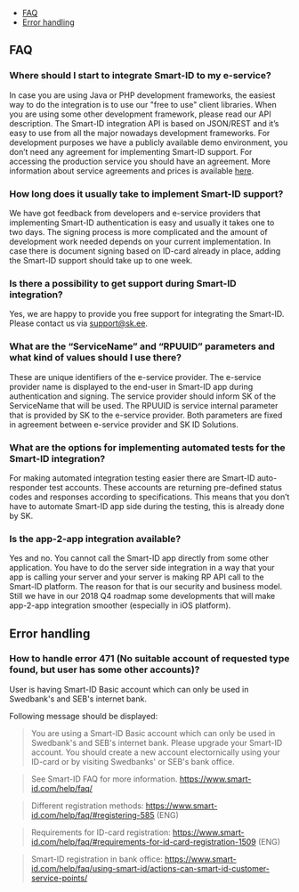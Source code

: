 
* [FAQ](#FAQ)
* [Error handling](#error-handling)

## FAQ
### Where should I start to integrate Smart-ID to my e-service?
In case you are using Java or PHP development frameworks, the easiest way to do the integration is to use our "free to use" client libraries. When you are using some other development framework, please read our API description. The Smart-ID integration API is based on JSON/REST and it’s easy to use from all the major nowadays development frameworks. For development purposes we have a publicly available demo environment, you don’t need any agreement for implementing Smart-ID support. For accessing the production service you should have an agreement. More information about service agreements and prices is available [here](https://www.smart-id.com/e-service-providers/).

### How long does it usually take to implement Smart-ID support?
We have got feedback from developers and e-service providers that implementing Smart-ID authentication is easy and usually it takes one to two days. The signing process is more complicated and the amount of development work needed depends on your current implementation. In case there is document signing based on ID-card already in place, adding the Smart-ID support should take up to one week.

### Is there a possibility to get support during Smart-ID integration?
Yes, we are happy to provide you free support for integrating the Smart-ID. Please contact us via support@sk.ee.

### What are the “ServiceName” and “RPUUID” parameters and what kind of values should I use there?
These are unique identifiers of the e-service provider. The e-service provider name is displayed to the end-user in Smart-ID app during authentication and signing. The service provider should inform SK of the ServiceName that will be used. The RPUUID is service internal parameter that is provided by SK to the e-service provider. Both parameters are fixed in agreement between e-service provider and SK ID Solutions.
 
### What are the options for implementing automated tests for the Smart-ID integration?
For making automated integration testing easier there are Smart-ID auto-responder test accounts. These accounts are returning pre-defined status codes and responses according to specifications. This means that you don’t have to automate Smart-ID app side during the testing, this is already done by SK.

### Is the app-2-app integration available?
Yes and no. You cannot call the Smart-ID app directly from some other application. You have to do the server side integration in a way that your app is calling your server and your server is making RP API call to the Smart-ID platform. The reason for that is our security and business model.
Still we have in our 2018 Q4 roadmap some developments that will make app-2-app integration smoother (especially in iOS platform).

## Error handling
### How to handle error 471 (No suitable account of requested type found, but user has some other accounts)?
User is having Smart-ID Basic account which can only be used in Swedbank's and SEB's internet bank.

Following message should be displayed:

> You are using a Smart-ID Basic account which can only be used in Swedbank's and SEB's internet bank.
> Please upgrade your Smart-ID account. You should create a new account electornically using your ID-card or by visiting Swedbanks' or SEB's bank office. 

> See Smart-ID FAQ for more information. 
> https://www.smart-id.com/help/faq/ 

> Different registration methods: 
> https://www.smart-id.com/help/faq/#registering-585 (ENG) 

> Requirements for ID-card registration: 
> https://www.smart-id.com/help/faq/#requirements-for-id-card-registration-1509 (ENG) 

> Smart-ID registration in bank office:
> https://www.smart-id.com/help/faq/using-smart-id/actions-can-smart-id-customer-service-points/